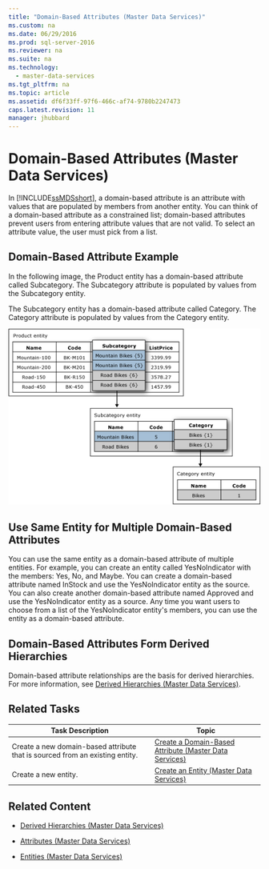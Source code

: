 ```yaml
---
title: "Domain-Based Attributes (Master Data Services)"
ms.custom: na
ms.date: 06/29/2016
ms.prod: sql-server-2016
ms.reviewer: na
ms.suite: na
ms.technology: 
  - master-data-services
ms.tgt_pltfrm: na
ms.topic: article
ms.assetid: df6f33ff-97f6-466c-af74-9780b2247473
caps.latest.revision: 11
manager: jhubbard
---
```

# Domain-Based Attributes (Master Data Services)
In [!INCLUDE[ssMDSshort](../../Topics/TopicNameContainA/includes/ssMDSshort_md.md)], a domain-based attribute is an attribute with values that are populated by members from another entity. You can think of a domain-based attribute as a constrained list; domain-based attributes prevent users from entering attribute values that are not valid. To select an attribute value, the user must pick from a list.  
  
## Domain-Based Attribute Example  
 In the following image, the Product entity has a domain-based attribute called Subcategory. The Subcategory attribute is populated by values from the Subcategory entity.  
  
 The Subcategory entity has a domain-based attribute called Category. The Category attribute is populated by values from the Category entity.  
  
 ![Domain&#45;Based Attributes in an Entity](../../Topics/TopicNameNotContainA/media/mds_conc_domain_based_attribute_conceptual.gif "mds_conc_domain_based_attribute_conceptual")  
  
## Use Same Entity for Multiple Domain-Based Attributes  
 You can use the same entity as a domain-based attribute of multiple entities. For example, you can create an entity called YesNoIndicator with the members: Yes, No, and Maybe. You can create a domain-based attribute named InStock and use the YesNoIndicator entity as the source. You can also create another domain-based attribute named Approved and use the YesNoIndicator entity as a source. Any time you want users to choose from a list of the YesNoIndicator entity's members, you can use the entity as a domain-based attribute.  
  
## Domain-Based Attributes Form Derived Hierarchies  
 Domain-based attribute relationships are the basis for derived hierarchies. For more information, see [Derived Hierarchies (Master Data Services)](../../Topics/TopicNameNotContainA/Derived-Hierarchies--Master-Data-Services-.md).  
  
## Related Tasks  
  
|Task Description|Topic|  
|----------------------|-----------|  
|Create a new domain-based attribute that is sourced from an existing entity.|[Create a Domain-Based Attribute (Master Data Services)](../../Topics/TopicNameContainA/Create-a-Domain-Based-Attribute--Master-Data-Services-.md)|  
|Create a new entity.|[Create an Entity (Master Data Services)](../../Topics/TopicNameNotContainA/Create-an-Entity--Master-Data-Services-.md)|  
  
## Related Content  
  
-   [Derived Hierarchies (Master Data Services)](../../Topics/TopicNameNotContainA/Derived-Hierarchies--Master-Data-Services-.md)  
  
-   [Attributes (Master Data Services)](../../Topics/TopicNameNotContainA/Attributes--Master-Data-Services-.md)  
  
-   [Entities (Master Data Services)](../../Topics/TopicNameNotContainA/Entities--Master-Data-Services-.md)